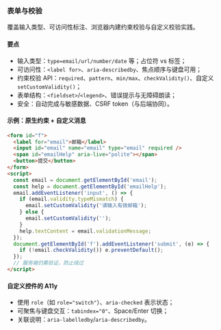 ### 表单与校验

覆盖输入类型、可访问性标注、浏览器内建约束校验与自定义校验实践。

#### 要点
- 输入类型：`type=email/url/number/date` 等；占位符 vs 标签；
- 可访问性：`<label for>`、`aria-describedby`、焦点顺序与键盘可用；
- 约束校验 API：`required`、`pattern`、`min/max`、`checkValidity()`、自定义 `setCustomValidity()`；
- 表单结构：`<fieldset>`/`<legend>`、错误提示与无障碍朗读；
- 安全：自动完成与敏感数据、CSRF token（与后端协同）。

#### 示例：原生约束 + 自定义消息

```html
<form id="f">
  <label for="email">邮箱</label>
  <input id="email" name="email" type="email" required />
  <span id="emailHelp" aria-live="polite"></span>
  <button>提交</button>
</form>
<script>
  const email = document.getElementById('email');
  const help = document.getElementById('emailHelp');
  email.addEventListener('input', () => {
    if (email.validity.typeMismatch) {
      email.setCustomValidity('请输入有效邮箱');
    } else {
      email.setCustomValidity('');
    }
    help.textContent = email.validationMessage;
  });
  document.getElementById('f').addEventListener('submit', (e) => {
    if (!email.checkValidity()) e.preventDefault();
  });
  // 服务端仍需验证，防止绕过
</script>
```

#### 自定义控件的 A11y

- 使用 `role`（如 `role="switch"`）、`aria-checked` 表示状态；
- 可聚焦与键盘交互：`tabindex="0"`、Space/Enter 切换；
- 关联说明：`aria-labelledby`/`aria-describedby`。
